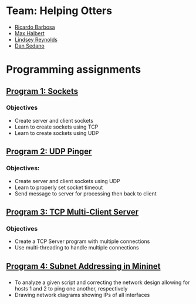 # Team: Helping Otters

- [Ricardo Barbosa](https://github.com/BarbosaRicardo)
- [Max Halbert](https://github.com/maximanss)
- [Lindsey Reynolds](https://github.com/lindseyreynolds44)
- [Dan Sedano](https://github.com/thedandano)

# Programming assignments

## [Program 1: Sockets](/P1_Sockets/)

### Objectives

- Create server and client sockets
- Learn to create sockets using TCP
- Learn to create sockets using UDP

## [Program 2: UDP Pinger](/P2_UDP_Pinger)

### Objectives:

- Create server and client sockets using UDP
- Learn to properly set socket timeout
- Send message to server for processing then back to client

## [Program 3: TCP Multi-Client Server](/P3_TCP)

### Objectives

- Create a TCP Server program with multiple connections
- Use multi-threading to handle multiple connections

## [Program 4: Subnet Addressing in Mininet](/P4_Subnet)

###

- To analyze a given script and correcting the network design allowing for hosts 1 and 2 to ping one another, respectively
- Drawing network diagrams showing IPs of all interfaces
